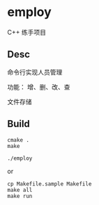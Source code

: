 # employ
C++ 练手项目

## Desc
命令行实现人员管理

功能：
增、删、改、查

文件存储

## Build
```
cmake .
make

./employ
```
or 
```
cp Makefile.sample Makefile
make all
make run
```

